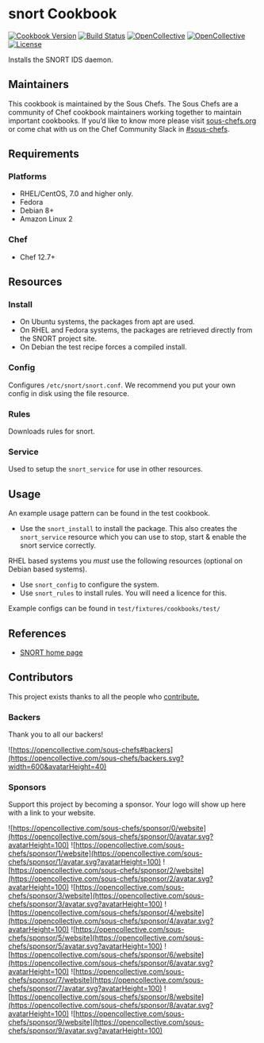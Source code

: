 # snort Cookbook

[![Cookbook Version](https://img.shields.io/cookbook/v/snort.svg)](https://supermarket.chef.io/cookbooks/snort)
[![Build Status](https://img.shields.io/circleci/project/github/sous-chefs/snort/master.svg)](https://circleci.com/gh/sous-chefs/snort)
[![OpenCollective](https://opencollective.com/sous-chefs/backers/badge.svg)](#backers)
[![OpenCollective](https://opencollective.com/sous-chefs/sponsors/badge.svg)](#sponsors)
[![License](https://img.shields.io/badge/License-Apache%202.0-green.svg)](https://opensource.org/licenses/Apache-2.0)

Installs the SNORT IDS daemon.

## Maintainers

This cookbook is maintained by the Sous Chefs. The Sous Chefs are a community of Chef cookbook maintainers working together to maintain important cookbooks. If you’d like to know more please visit [sous-chefs.org](https://sous-chefs.org/) or come chat with us on the Chef Community Slack in [#sous-chefs](https://chefcommunity.slack.com/messages/C2V7B88SF).

## Requirements

### Platforms

- RHEL/CentOS, 7.0 and higher only.
- Fedora
- Debian 8+
- Amazon Linux 2

### Chef

- Chef 12.7+

## Resources

### Install

- On Ubuntu systems, the packages from apt are used.
- On RHEL and Fedora systems, the packages are retrieved directly from the SNORT project site.
- On Debian the test recipe forces a compiled install.

### Config

Configures `/etc/snort/snort.conf`. We recommend you put your own config in disk using the file resource.

### Rules

Downloads rules for snort.

### Service

Used to setup the `snort_service` for use in other resources.

## Usage

An example usage pattern can be found in the test cookbook.

- Use the `snort_install` to install the package. This also creates the `snort_service` resource which you can use to stop, start & enable the snort service correctly.

RHEL based systems you _must_ use the following resources (optional on Debian based systems).

- Use `snort_config` to configure the system.
- Use `snort_rules` to install rules. You will need a licence for this.

Example configs can be found in `test/fixtures/cookbooks/test/`

## References

- [SNORT home page](http://www.snort.org)

## Contributors

This project exists thanks to all the people who [contribute.](https://opencollective.com/sous-chefs/contributors.svg?width=890&button=false)

### Backers

Thank you to all our backers!

![https://opencollective.com/sous-chefs#backers](https://opencollective.com/sous-chefs/backers.svg?width=600&avatarHeight=40)

### Sponsors

Support this project by becoming a sponsor. Your logo will show up here with a link to your website.

![https://opencollective.com/sous-chefs/sponsor/0/website](https://opencollective.com/sous-chefs/sponsor/0/avatar.svg?avatarHeight=100)
![https://opencollective.com/sous-chefs/sponsor/1/website](https://opencollective.com/sous-chefs/sponsor/1/avatar.svg?avatarHeight=100)
![https://opencollective.com/sous-chefs/sponsor/2/website](https://opencollective.com/sous-chefs/sponsor/2/avatar.svg?avatarHeight=100)
![https://opencollective.com/sous-chefs/sponsor/3/website](https://opencollective.com/sous-chefs/sponsor/3/avatar.svg?avatarHeight=100)
![https://opencollective.com/sous-chefs/sponsor/4/website](https://opencollective.com/sous-chefs/sponsor/4/avatar.svg?avatarHeight=100)
![https://opencollective.com/sous-chefs/sponsor/5/website](https://opencollective.com/sous-chefs/sponsor/5/avatar.svg?avatarHeight=100)
![https://opencollective.com/sous-chefs/sponsor/6/website](https://opencollective.com/sous-chefs/sponsor/6/avatar.svg?avatarHeight=100)
![https://opencollective.com/sous-chefs/sponsor/7/website](https://opencollective.com/sous-chefs/sponsor/7/avatar.svg?avatarHeight=100)
![https://opencollective.com/sous-chefs/sponsor/8/website](https://opencollective.com/sous-chefs/sponsor/8/avatar.svg?avatarHeight=100)
![https://opencollective.com/sous-chefs/sponsor/9/website](https://opencollective.com/sous-chefs/sponsor/9/avatar.svg?avatarHeight=100)
